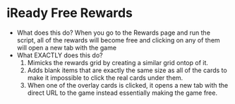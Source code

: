 # iReady Free Rewards
* What does this do?
  When you go to the Rewards page and run the script, all of the rewards will become free and clicking on any of them will open a new tab with the game
* What EXACTLY does this do?
  1. Mimicks the rewards grid by creating a similar grid ontop of it.
  2. Adds blank items that are exactly the same size as all of the cards to make it impossible to click the real cards under them.
  3. When one of the overlay cards is clicked, it opens a new tab with the direct URL to the game instead essentially making the game free.
